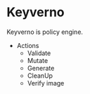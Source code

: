 # Keyverno

Keyverno is policy engine.

- Actions
  - Validate
  - Mutate
  - Generate
  - CleanUp
  - Verify image
